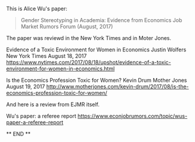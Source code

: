 
This is Alice Wu's paper:

> Gender Stereotyping in Academia: Evidence from Economics Job Market
> Rumors Forum (August, 2017)


The paper was reviewd in the New York Times and in Moter Jones.

Evidence of a Toxic Environment for Women in Economics
Justin Wolfers
New York Times
August 18, 2017
<https://www.nytimes.com/2017/08/18/upshot/evidence-of-a-toxic-environment-for-women-in-economics.html>

Is the Economics Profession Toxic for Women?
Kevin Drum
Mother Jones
August 19, 2017
<http://www.motherjones.com/kevin-drum/2017/08/is-the-economics-profession-toxic-for-women/>

And here is a review from EJMR itself.

Wu's paper: a referee report
<https://www.econjobrumors.com/topic/wus-paper-a-referee-report>


** END **

